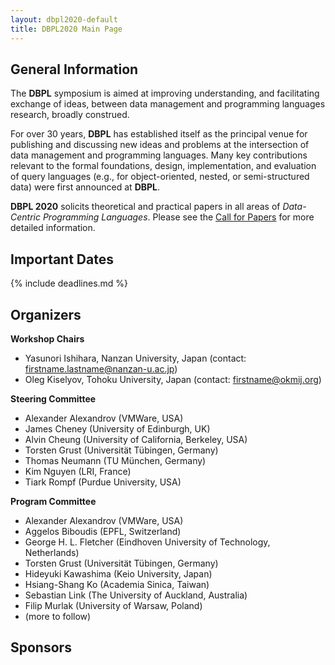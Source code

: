 ```yaml
---
layout: dbpl2020-default
title: DBPL2020 Main Page
---
```


## General Information

The **DBPL** symposium is aimed at improving understanding,
and facilitating exchange of ideas, between data management
and programming languages research, broadly construed.

For over 30 years, **DBPL** has established itself as the principal venue
for publishing and discussing new ideas and problems
at the intersection of data management and programming languages.
Many key contributions relevant to the formal foundations, design,
implementation, and evaluation of query languages
(e.g., for object-oriented, nested,
or semi-structured data) were first announced at **DBPL**.

**DBPL 2020** solicits theoretical and practical papers in all areas of
*Data-Centric Programming Languages*.
Please see the [Call for Papers](call_for_papers.html)
for more detailed information.

## Important Dates

{% include deadlines.md %}

## Organizers

**Workshop Chairs**

- Yasunori Ishihara, Nanzan University, Japan
  (contact: firstname.lastname@nanzan-u.ac.jp)
- Oleg Kiselyov, Tohoku University, Japan
  (contact: firstname@okmij.org)

**Steering Committee**

- Alexander Alexandrov (VMWare, USA)
- James Cheney (University of Edinburgh, UK)
- Alvin Cheung (University of California, Berkeley, USA)
- Torsten Grust (Universität Tübingen, Germany)
- Thomas Neumann (TU München, Germany)
- Kim Nguyen (LRI, France)
- Tiark Rompf (Purdue University, USA)

**Program Committee**

- Alexander Alexandrov (VMWare, USA)
- Aggelos Biboudis (EPFL, Switzerland)
- George H. L. Fletcher (Eindhoven University of Technology, Netherlands)
- Torsten Grust (Universität Tübingen, Germany)
- Hideyuki Kawashima (Keio University, Japan)
- Hsiang-Shang Ko (Academia Sinica, Taiwan)
- Sebastian Link (The University of Auckland, Australia)
- Filip Murlak (University of Warsaw, Poland)
- (more to follow)

<!--
- [Peter Alvaro](https://people.ucsc.edu/~palvaro/), UC Santa Cruz, USA
- [Nada Amin](http://lampwww.epfl.ch/~amin/cv/), EPFL, Switzerland
- [Sebastian Breß](https://www.user.tu-berlin.de/sebastian.bress/), TU Berlin, Germany
- [Hassan Chafi](https://labs.oracle.com/pls/apex/f?p=labs:bio:0:16), Oracle, USA
- [Fritz Henglein](http://www.diku.dk/~henglein/), University of Copenhagen, Denmark
- [Mohammad Sadoghi](https://msadoghi.github.io/), Purdue University, USA
- [Ce Zhang](https://www.inf.ethz.ch/personal/ce.zhang/), ETH, Switzerland
- [Danica Porobic](http://danica.azurewebsites.net/), Oracle, USA
- [Alvin Cheung](https://homes.cs.washington.edu/~akcheung/), University of Washington, USA
-->

## Sponsors

<!--
Text can be **bold**, _italic_, or ~~strikethrough~~.

[Link to another page](./another-page.html).

There should be whitespace between paragraphs.

There should be whitespace between paragraphs. We recommend including a README, or a file with information about your project.

# Header 1

This is a normal paragraph following a header. GitHub is a code hosting platform for version control and collaboration. It lets you and others work together on projects from anywhere.

## Header 2

> This is a blockquote following a header.
>
> When something is important enough, you do it even if the odds are not in your favor.

### Header 3

```js
// Javascript code with syntax highlighting.
var fun = function lang(l) {
  dateformat.i18n = require('./lang/' + l)
  return true;
}
```

```ruby
# Ruby code with syntax highlighting
GitHubPages::Dependencies.gems.each do |gem, version|
  s.add_dependency(gem, "= #{version}")
end
```

#### Header 4

*   This is an unordered list following a header.
*   This is an unordered list following a header.
*   This is an unordered list following a header.

##### Header 5

1.  This is an ordered list following a header.
2.  This is an ordered list following a header.
3.  This is an ordered list following a header.

###### Header 6

| head1        | head two          | three |
|:-------------|:------------------|:------|
| ok           | good swedish fish | nice  |
| out of stock | good and plenty   | nice  |
| ok           | good `oreos`      | hmm   |
| ok           | good `zoute` drop | yumm  |

### There's a horizontal rule below this.

* * *

### Here is an unordered list:

*   Item foo
*   Item bar
*   Item baz
*   Item zip

### And an ordered list:

1.  Item one
1.  Item two
1.  Item three
1.  Item four

### And a nested list:

- level 1 item
  - level 2 item
  - level 2 item
    - level 3 item
    - level 3 item
- level 1 item
  - level 2 item
  - level 2 item
  - level 2 item
- level 1 item
  - level 2 item
  - level 2 item
- level 1 item

### Small image

![Octocat](https://github.githubassets.com/images/icons/emoji/octocat.png)

### Large image

![Branching](https://guides.github.com/activities/hello-world/branching.png)


### Definition lists can be used with HTML syntax.

<dl>
<dt>Name</dt>
<dd>Godzilla</dd>
<dt>Born</dt>
<dd>1952</dd>
<dt>Birthplace</dt>
<dd>Japan</dd>
<dt>Color</dt>
<dd>Green</dd>
</dl>

```
Long, single-line code blocks should not wrap. They should horizontally scroll if they are too long. This line should be long enough to demonstrate this.
```

```
The final element.
```
-->

